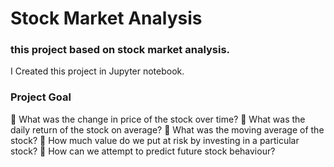 # Stock Market Analysis

### this project based on stock market analysis. 
I Created this project in Jupyter notebook.

### Project Goal
 What was the change in price of the stock over time?
 What was the daily return of the stock on average?
 What was the moving average of the stock?
 How much value do we put at risk by investing in a particular stock?
 How can we attempt to predict future stock behaviour?
